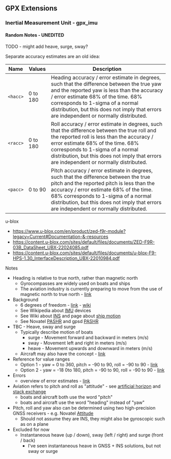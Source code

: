 ## GPX Extensions

### Inertial Measurement Unit  - gpx_imu

#### Random Notes - UNEDITED

TODO - might add heave, surge, sway?

Separate accuracy estimates are an old idea:

| Name     | Values   | Description                                                  |
| -------- | -------- | ------------------------------------------------------------ |
| `<hacc>` | 0 to 180 | Heading accuracy / error estimate in degrees, such that the difference between the true yaw and the reported yaw is less than the accuracy / error estimate 68% of the time. 68% corresponds to 1-sigma of a normal distribution, but this does not imply that errors are independent or normally distributed. |
| `<racc>` | 0 to 180 | Roll accuracy / error estimate in degrees, such that the difference between the true roll and the reported roll is less than the accuracy / error estimate 68% of the time. 68% corresponds to 1-sigma of a normal distribution, but this does not imply that errors are independent or normally distributed. |
| `<pacc>` | 0 to 90  | Pitch accuracy / error estimate in degrees, such that the difference between the true pitch and the reported pitch is less than the accuracy / error estimate 68% of the time. 68% corresponds to 1-sigma of a normal distribution, but this does not imply that errors are independent or normally distributed. |

u-blox

- https://www.u-blox.com/en/product/zed-f9r-module?legacy=Current#Documentation-&-resources
- https://content.u-blox.com/sites/default/files/documents/ZED-F9R-03B_DataSheet_UBX-22024085.pdf
- https://content.u-blox.com/sites/default/files/documents/u-blox-F9-HPS-1.30_InterfaceDescription_UBX-22010984.pdf



Notes

- Heading is relative to true north, rather than magnetic north
  - Gyrocompasses are widely used on boats and ships
  - The aviation industry is currently preparing to move from the use of magnetic north to true north - [link](https://www.aerosociety.com/news/time-for-a-change-of-direction)
- Background
  - 6 degrees of freedom - [link](https://www.roadtovr.com/introduction-positional-tracking-degrees-freedom-dof/) - [wiki](https://en.wikipedia.org/wiki/Degrees_of_freedom_(mechanics))
  - See Wikipedia about [IMU](https://en.wikipedia.org/wiki/Inertial_measurement_unit) devices
  - See Wiki about [INS](https://en.wikipedia.org/wiki/Inertial_navigation_system#Inertial_navigation_systems_in_detail) and page about [ship motion](https://nautiluslive.org/video/2020/12/09/beyond-wow-six-types-ship-motion)
  - See Novatel [PASHR](https://docs.novatel.com/OEM7/Content/SPAN_Logs/PASHR.htm) and gpsd [PASHR](https://gpsd.gitlab.io/gpsd/NMEA.html#_pashr_rt300_proprietary_roll_and_pitch_sentence)
- TBC - Heave, sway and surge
  - Typically describe motion of boats
    - surge - Movement forward and backward in meters (m/s)
    - sway - Movement left and right in meters (m/s)
    - heave - Movement upwards and downward in meters (m/s)
  - Aircraft may also have the concept - [link](https://ntrs.nasa.gov/api/citations/20160013217/downloads/20160013217.pdf)
- Reference for value ranges
  - Option 1 - yaw = 0 to 360, pitch = -90 to 90, roll = -90 to 90 - [link](https://www.skylineglobe.com/Legacy/TerraExplorer/v6.6.0/APIReferenceGuide/Yaw_Pitch_and_Roll_Angles.htm)
  - Option 2 - yaw = -18 0to 180, pitch = -90 to 90, roll = -90 to 90 - [link](https://stackoverflow.com/questions/9143161/max-and-min-values-of-roll-pitch-and-yaw-of-the-capture-motion-of-iphone)
- Errors
  - overview of error estimates - [link](https://www.canalgeomatics.com/knowledgebase/imu-accuracy-error-definitions/)
- Aviation refers to pitch and roll as "attitude" - see [artificial horizon](https://en.wikipedia.org/wiki/Attitude_indicator) and [stack exchange](https://aviation.stackexchange.com/questions/35933/what-is-the-exact-meaning-of-attitude-does-it-include-translational-movement)
  - boats and aircraft both use the word "pitch"
  - boats and aircraft use the word "heading" instead of "yaw"
- Pitch, roll and yaw also can be determined using two high-precision GNSS receivers - e.g. Novatel [Attitude](https://novatel.com/solutions/attitude)
  - Should not assume they are INS, they might also be gyroscopic such as on a plane
- Excluded for now
  - Instantaneous heave (up / down), sway (left / right) and surge (front / back)
    - I've seen instantaneous heave in GNSS + INS solutions, but not sway or surge

